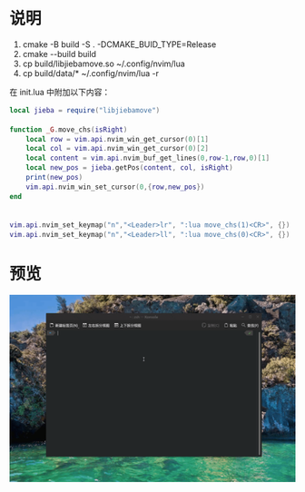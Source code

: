# 说明

1. cmake -B build -S . -DCMAKE_BUID_TYPE=Release
2. cmake --build build
3. cp build/libjiebamove.so ~/.config/nvim/lua
4. cp build/data/* ~/.config/nvim/lua -r

在 init.lua 中附加以下内容：

```lua
local jieba = require("libjiebamove")

function _G.move_chs(isRight)
    local row = vim.api.nvim_win_get_cursor(0)[1]
    local col = vim.api.nvim_win_get_cursor(0)[2]
    local content = vim.api.nvim_buf_get_lines(0,row-1,row,0)[1]
    local new_pos = jieba.getPos(content, col, isRight)
    print(new_pos)
    vim.api.nvim_win_set_cursor(0,{row,new_pos})
end


vim.api.nvim_set_keymap("n","<Leader>lr", ":lua move_chs(1)<CR>", {})
vim.api.nvim_set_keymap("n","<Leader>ll", ":lua move_chs(0)<CR>", {})
```

# 预览

![荷塘月色](./screenshot/荷塘月色.gif)

